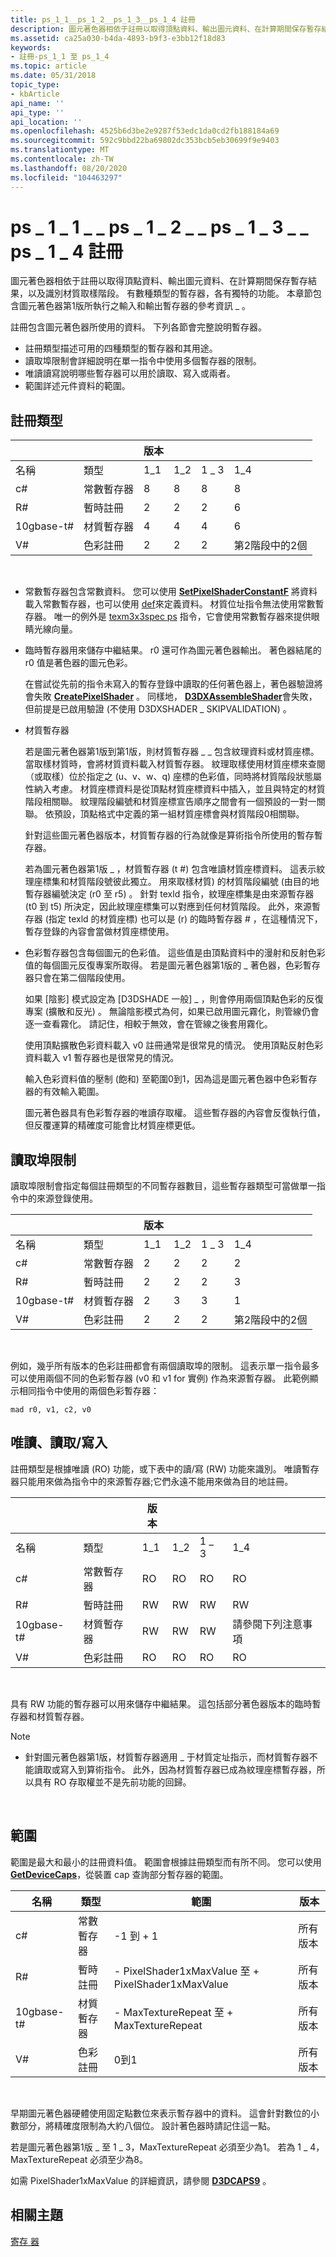 ```yaml
---
title: ps_1_1__ps_1_2__ps_1_3__ps_1_4 註冊
description: 圖元著色器相依于註冊以取得頂點資料、輸出圖元資料、在計算期間保存暫存結果，以及識別材質取樣階段。
ms.assetid: ca25a030-b4da-4893-b9f3-e3bb12f18d83
keywords:
- 註冊-ps_1_1 至 ps_1_4
ms.topic: article
ms.date: 05/31/2018
topic_type:
- kbArticle
api_name: ''
api_type: ''
api_location: ''
ms.openlocfilehash: 4525b6d3be2e9287f53edc1da0cd2fb188184a69
ms.sourcegitcommit: 592c9bbd22ba69802dc353bcb5eb30699f9e9403
ms.translationtype: MT
ms.contentlocale: zh-TW
ms.lasthandoff: 08/20/2020
ms.locfileid: "104463297"
---
```

# <a name="ps_1_1__ps_1_2__ps_1_3__ps_1_4-registers"></a>ps \_ 1 \_ 1 \_ \_ ps \_ 1 \_ 2 \_ \_ ps \_ 1 \_ 3 \_ \_ ps \_ 1 \_ 4 註冊

圖元著色器相依于註冊以取得頂點資料、輸出圖元資料、在計算期間保存暫存結果，以及識別材質取樣階段。 有數種類型的暫存器，各有獨特的功能。 本章節包含圖元著色器第1版所執行之輸入和輸出暫存器的參考資訊 \_ 。

註冊包含圖元著色器所使用的資料。 下列各節會完整說明暫存器。

-   註冊類型描述可用的四種類型的暫存器和其用途。
-   讀取埠限制會詳細說明在單一指令中使用多個暫存器的限制。
-   唯讀讀寫說明哪些暫存器可以用於讀取、寫入或兩者。
-   範圍詳述元件資料的範圍。

## <a name="register-types"></a>註冊類型



|      |                    | 版本 |      |      |              |
|------|--------------------|----------|------|------|--------------|
| 名稱 | 類型               | 1\_1     | 1\_2 | 1 \_ 3 | 1\_4         |
| c\#  | 常數暫存器  | 8        | 8    | 8    | 8            |
| R\#  | 暫時註冊 | 2        | 2    | 2    | 6            |
| 10gbase-t\#  | 材質暫存器   | 4        | 4    | 4    | 6            |
| V\#  | 色彩註冊     | 2        | 2    | 2    | 第2階段中的2個 |



 

-   常數暫存器包含常數資料。 您可以使用 [**SetPixelShaderConstantF**](/windows/desktop/api/d3d9helper/nf-d3d9helper-idirect3ddevice9-setpixelshaderconstantf) 將資料載入常數暫存器，也可以使用 [def](def---ps.md)來定義資料。 材質位址指令無法使用常數暫存器。 唯一的例外是 [texm3x3spec ps](texm3x3spec---ps.md) 指令，它會使用常數暫存器來提供眼睛光線向量。
-   臨時暫存器用來儲存中繼結果。 r0 還可作為圖元著色器輸出。 著色器結尾的 r0 值是著色器的圖元色彩。

    在嘗試從先前的指令未寫入的暫存登錄中讀取的任何著色器上，著色器驗證將會失敗 [**CreatePixelShader**](/windows/desktop/api/d3d9/nf-d3d9-idirect3ddevice9-createpixelshader) 。 同樣地， [**D3DXAssembleShader**](/windows/desktop/direct3d9/d3dxassembleshader)會失敗，但前提是已啟用驗證 (不使用 D3DXSHADER \_ SKIPVALIDATION) 。

-   材質暫存器

    若是圖元著色器第1版到第1版，則材質暫存器 \_ \_ 包含紋理資料或材質座標。 當取樣材質時，會將材質資料載入材質暫存器。 紋理取樣使用材質座標來查閱（或取樣）位於指定之 (u、v、w、q) 座標的色彩值，同時將材質階段狀態屬性納入考慮。 材質座標資料是從頂點材質座標資料中插入，並且與特定的材質階段相關聯。 紋理階段編號和材質座標宣告順序之間會有一個預設的一對一關聯。 依預設，頂點格式中定義的第一組材質座標會與材質階段0相關聯。

    針對這些圖元著色器版本，材質暫存器的行為就像是算術指令所使用的暫存暫存器。

    若為圖元著色器第1版 \_ ，材質暫存器 (t \#) 包含唯讀材質座標資料。 這表示紋理座標集和材質階段號彼此獨立。 用來取樣材質) 的材質階段編號 (由目的地暫存器編號決定 (r0 至 r5) 。 針對 texld 指令，紋理座標集是由來源暫存器 (t0 到 t5) 所決定，因此紋理座標集可以對應到任何材質階段。 此外，來源暫存器 (指定 texld 的材質座標) 也可以是 (r) 的臨時暫存器 \# ，在這種情況下，暫存登錄的內容會當做材質座標使用。

-   色彩暫存器包含每個圖元的色彩值。 這些值是由頂點資料中的漫射和反射色彩值的每個圖元反復專案所取得。 若是圖元著色器第1版的 \_ 著色器，色彩暫存器只會在第二個階段使用。

    如果 [陰影] 模式設定為 [D3DSHADE 一般] \_ ，則會停用兩個頂點色彩的反復專案 (擴散和反光) 。 無論陰影模式為何，如果已啟用圖元霧化，則管線仍會逐一查看霧化。 請記住，相較于無效，會在管線之後套用霧化。

    使用頂點擴散色彩資料載入 v0 註冊通常是很常見的情況。 使用頂點反射色彩資料載入 v1 暫存器也是很常見的情況。

    輸入色彩資料值的壓制 (飽和) 至範圍0到1，因為這是圖元著色器中色彩暫存器的有效輸入範圍。

    圖元著色器具有色彩暫存器的唯讀存取權。 這些暫存器的內容會反復執行值，但反覆運算的精確度可能會比材質座標更低。

## <a name="read-port-limit"></a>讀取埠限制

讀取埠限制會指定每個註冊類型的不同暫存器數目，這些暫存器類型可當做單一指令中的來源登錄使用。



|      |                    | 版本 |      |      |              |
|------|--------------------|----------|------|------|--------------|
| 名稱 | 類型               | 1\_1     | 1\_2 | 1 \_ 3 | 1\_4         |
| c\#  | 常數暫存器  | 2        | 2    | 2    | 2            |
| R\#  | 暫時註冊 | 2        | 2    | 2    | 3            |
| 10gbase-t\#  | 材質暫存器   | 2        | 3    | 3    | 1            |
| V\#  | 色彩註冊     | 2        | 2    | 2    | 第2階段中的2個 |



 

例如，幾乎所有版本的色彩註冊都會有兩個讀取埠的限制。 這表示單一指令最多可以使用兩個不同的色彩暫存器 (v0 和 v1 for 實例) 作為來源暫存器。 此範例顯示相同指令中使用的兩個色彩暫存器：


```
mad r0, v1, c2, v0
```



## <a name="read-only-readwrite"></a>唯讀、讀取/寫入

註冊類型是根據唯讀 (RO) 功能，或下表中的讀/寫 (RW) 功能來識別。 唯讀暫存器只能用來做為指令中的來源暫存器;它們永遠不能用來做為目的地註冊。



|      |                    | 版本 |      |      |                    |
|------|--------------------|----------|------|------|--------------------|
| 名稱 | 類型               | 1\_1     | 1\_2 | 1 \_ 3 | 1\_4               |
| c\#  | 常數暫存器  | RO       | RO   | RO   | RO                 |
| R\#  | 暫時註冊 | RW       | RW   | RW   | RW                 |
| 10gbase-t\#  | 材質暫存器   | RW       | RW   | RW   | 請參閱下列注意事項 |
| V\#  | 色彩註冊     | RO       | RO   | RO   | RO                 |



 

具有 RW 功能的暫存器可以用來儲存中繼結果。 這包括部分著色器版本的臨時暫存器和材質暫存器。

> [!Note]  
>
> -   針對圖元著色器第1版，材質暫存器適用 \_ 于材質定址指示，而材質暫存器不能讀取或寫入到算術指令。 此外，因為材質暫存器已成為紋理座標暫存器，所以具有 RO 存取權並不是先前功能的回歸。

 

## <a name="range"></a>範圍

範圍是最大和最小的註冊資料值。 範圍會根據註冊類型而有所不同。 您可以使用 [**GetDeviceCaps**](/windows/desktop/api/d3d9/nf-d3d9-idirect3d9-getdevicecaps)，從裝置 cap 查詢部分暫存器的範圍。



| 名稱 | 類型               | 範圍                                               | 版本     |
|------|--------------------|-----------------------------------------------------|--------------|
| c\#  | 常數暫存器  | -1 到 + 1                                            | 所有版本 |
| R\#  | 暫時註冊 | \- PixelShader1xMaxValue 至 + PixelShader1xMaxValue | 所有版本 |
| 10gbase-t\#  | 材質暫存器   | \- MaxTextureRepeat 至 + MaxTextureRepeat           | 所有版本 |
| V\#  | 色彩註冊     | 0到1                                              | 所有版本 |



 

早期圖元著色器硬體使用固定點數位來表示暫存器中的資料。 這會針對數位的小數部分，將精確度限制為大約八個位。 設計著色器時請記住這一點。

若是圖元著色器第1版 \_ 至 1 \_ 3，MaxTextureRepeat 必須至少為1。 若為 1 \_ 4，MaxTextureRepeat 必須至少為8。

如需 PixelShader1xMaxValue 的詳細資訊，請參閱 [**D3DCAPS9**](/windows/desktop/api/d3d9caps/ns-d3d9caps-d3dcaps9) 。

## <a name="related-topics"></a>相關主題

<dl> <dt>

[寄存 器](dx9-graphics-reference-asm-ps-registers.md)
</dt> </dl>

 

 